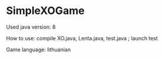 # SimpleXOGame
Used java version: 8

How to use:
compile XO.java, Lenta.java, test.java ;
launch test

Game language: lithuanian
